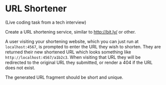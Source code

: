 # URL Shortener
(Live coding task from a tech interview)

Create a URL shortening service, similar to http://bit.ly/ or other.

A user visiting your shortening website, which you can just run at `localhost:4567`, is prompted to enter the URL they wish to shorten. They are returned their new shortened URL which looks something like `http://localhost:4567/a1b2c3`. When visiting that URL they will be redirected to the original URL they submitted, or render a 404 if the URL does not exist.

The generated URL fragment should be short and unique.